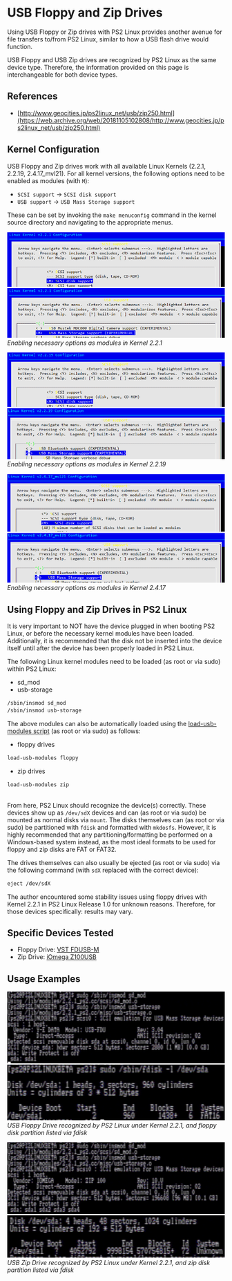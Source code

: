 # USB Floppy and Zip Drives

Using USB Floppy or Zip drives with PS2 Linux provides another avenue for file transfers to/from PS2 Linux, similar to how a USB flash drive would function.

USB Floppy and USB Zip drives are recognized by PS2 Linux as the same device type. Therefore, the information provided on this page is interchangeable for both device types.

## References

* [http://www.geocities.jp/ps2linux_net/usb/zip250.html](https://web.archive.org/web/20181105102808/http://www.geocities.jp/ps2linux_net/usb/zip250.html)

## Kernel Configuration

USB Floppy and Zip drives work with all available Linux Kernels (2.2.1, 2.2.19, 2.4.17_mvl21). For all kernel versions, the following options need to be enabled as modules (with ```M```):
* ```SCSI support``` -> ```SCSI disk support```
* ```USB support``` -> ```USB Mass Storage support```

These can be set by invoking the ```make menuconfig``` command in the kernel source directory and navigating to the appropriate menus.

![](../2.2.1-sd_mod.png?raw=true)  
![](../2.2.1_usb-storage.png?raw=true)  
*Enabling necessary options as modules in Kernel 2.2.1*

![](../2.2.19-sd_mod.png?raw=true)  
![](../2.2.19_usb-storage.png?raw=true)  
*Enabling necessary options as modules in Kernel 2.2.19*

![](../2.4.17-sd_mod.png?raw=true)  
![](../2.4.17_usb-storage.png?raw=true)  
*Enabling necessary options as modules in Kernel 2.4.17*

## Using Floppy and Zip Drives in PS2 Linux

It is very important to NOT have the device plugged in when booting PS2 Linux, or before the necessary kernel modules have been loaded. Additionally, it is recommended that the disk not be inserted into the device itself until after the device has been properly loaded in PS2 Linux.

The following Linux kernel modules need to be loaded (as root or via sudo) within PS2 Linux:  
* sd_mod
* usb-storage
```bash
/sbin/insmod sd_mod
/sbin/insmod usb-storage
```

The above modules can also be automatically loaded using the [load-usb-modules script](../../Scripts/load-usb-modules) (as root or via sudo) as follows:
* floppy drives
```bash
load-usb-modules floppy
```
* zip drives
```bash
load-usb-modules zip
```

&nbsp;  
From here, PS2 Linux should recognize the device(s) correctly. These devices show up as ```/dev/sdX``` devices and can (as root or via sudo) be mounted as normal disks via ```mount```. The disks themselves can (as root or via sudo) be partitioned with ```fdisk``` and formatted with ```mkdosfs```. However, it is highly recommended that any partitioning/formatting be performed on a Windows-based system instead, as the most ideal formats to be used for floppy and zip disks are FAT or FAT32.

The drives themselves can also usually be ejected (as root or via sudo) via the following command (with ```sdX``` replaced with the correct device):
```bash
eject /dev/sdX
```

The author encountered some stability issues using floppy drives with Kernel 2.2.1 in PS2 Linux Release 1.0 for unknown reasons. Therefore, for those devices specifically: results may vary.

## Specific Devices Tested

* Floppy Drive: [VST FDUSB-M](https://www.amazon.com/External-Floppy-1-44MB-FDUSB-M-V1/dp/B00U5Z8A48)
* Zip Drive: [iOmega Z100USB](https://www.amazon.com/iOmega-Portable-External-Z100USB-V1/dp/B00V24ZL0C)

## Usage Examples

![](USB_floppy.png?raw=true)  
![](floppy_fdisk.png?raw=true)  
*USB Floppy Drive recognized by PS2 Linux under Kernel 2.2.1, and floppy disk partition listed via fdisk*

![](USB_zip.png?raw=true)  
![](zip_fdisk.png?raw=true)  
*USB Zip Drive recognized by PS2 Linux under Kernel 2.2.1, and zip disk partition listed via fdisk*

